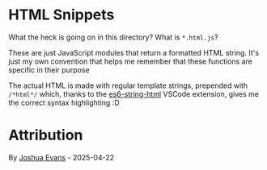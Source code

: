 # HTML Snippets
What the heck is going on in this directory? What is `*.html.js`?

These are just JavaScript modules that return a formatted HTML string. It's just my own convention that helps me remember that these functions are specific in their purpose

The actual HTML is made with regular template strings, prepended with `/*html*/` which, thanks to the [es6-string-html](https://marketplace.visualstudio.com/items?itemName=Tobermory.es6-string-html) VSCode extension, gives me the correct syntax highlighting :D

# Attribution
By [Joshua Evans](https://thejoshuaevans.com) - 2025-04-22
